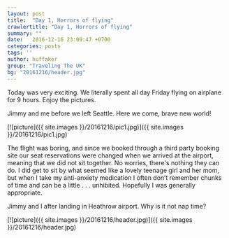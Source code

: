 ```yaml
---
layout: post
title:  "Day 1, Horrors of flying"
crawlertitle: "Day 1, Horrors of flying"
summary: ""
date:   2016-12-16 23:09:47 +0700
categories: posts
tags: ''
author: huffaker
group: "Traveling The UK"
bg: "20161216/header.jpg"
---
```

Today was very exciting. We literally spent all day Friday flying on airplane for 9 hours. Enjoy the pictures.


Jimmy and me before we left Seattle. Here we come, brave new world!

[![picture]({{ site.images }}/20161216/pic1.jpg)]({{ site.images }}/20161216/pic1.jpg)

The flight was boring, and since we booked through a third party booking site our seat reservations were changed when we arrived at the airport, meaning that we did not sit together. No worries, there's nothing they can do. I did get to sit by what seemed like a lovely teenage girl and her mom, but when I take my anti-anxiety medication I often don’t remember chunks of time and can be a little . . . unhibited.  Hopefully I was generally appropriate.

Jimmy and I after landing in Heathrow airport. Why is it not nap time?

[![picture]({{ site.images }}/20161216/header.jpg)]({{ site.images }}/20161216/header.jpg)